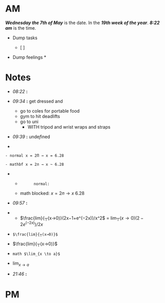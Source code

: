 # AM
***Wednesday the 7th of May*** is the date. In the ***19th week of the year***.
***8:22 am*** is the time.
* Dump tasks
	* [ ] 

* Dump feelings
	* 

# Notes
* *08:22* **:**   
* *09:34* **:**   get dressed and 
	* go to coles for portable food
	* gym to hit deadlifts 
	* go to uni 
		* WITH tripod and wrist wraps and straps

* *09:39* **:**   unde$f$ined


-  

	- normal x = 2П → x = 6.28
	
	- mathbf х = 2л → х ~ 6.28

-  
	-           normal: 
	- math blocked: $х = 2п → x ~ 6.28$
* *09:57* **:**   

*  
	* $\frac{lim}{┬(x→0)}(2x−1+e^(−2x))/x^2$ = lim$┬(x→0) (2−2e^(−2x))/2x$
* `$\frac{lim}{┬(x→0)}$`
* $\frac{lim}{┬(x→0)}$

* `math $\lim_{x \to a}$`
* $\lim_{x \to a}$
* *21:46* **:**   






# PM

